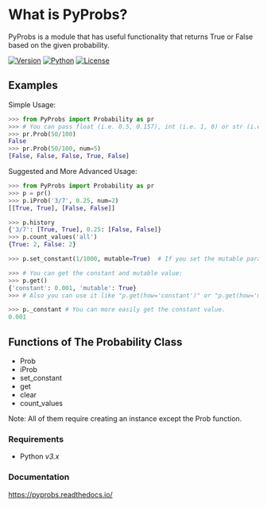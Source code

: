 # What is PyProbs?

PyProbs is a module that has useful functionality that returns True or False based on the given probability.

[![Version](https://img.shields.io/badge/Version-v0.2-orange)]()
[![Python](https://img.shields.io/badge/Python-v3.0%2B-blue)]()
[![License](https://img.shields.io/badge/License-MIT-green)]()


Examples
----------

Simple Usage:
```py
>>> from PyProbs import Probability as pr
>>> # You can pass float (i.e. 0.5, 0.157), int (i.e. 1, 0) or str (i.e. '50%', '3/11')
>>> pr.Prob(50/100)
False
>>> pr.Prob(50/100, num=5)
[False, False, False, True, False]
```
Suggested and More Advanced Usage:
```py
>>> from PyProbs import Probability as pr
>>> p = pr()
>>> p.iProb('3/7', 0.25, num=2)
[[True, True], [False, False]]

>>> p.history
{'3/7': [True, True], 0.25: [False, False]}
>>> p.count_values('all')
{True: 2, False: 2}

>>> p.set_constant(1/1000, mutable=True)  # If you set the mutable parameter to False, you won't be able to change the constant again.

>>> # You can get the constant and mutable value:
>>> p.get()
{'constant': 0.001, 'mutable': True}
>>> # Also you can use it like "p.get(how='constant')" or "p.get(how='mutable')", this only returns the desired value.

>>> p._constant # You can more easily get the constant value.
0.001
```

Functions of The Probability Class
----------
- Prob
- iProb
- set_constant
- get
- clear
- count_values

Note: All of them require creating an instance except the Prob function.

### Requirements

-   Python _v3.x_

### Documentation
https://pyprobs.readthedocs.io/
